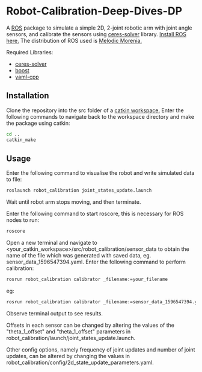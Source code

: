 # Robot-Calibration-Deep-Dives-DP


A [ROS](https://www.ros.org/) package to simulate a simple 2D, 2-joint robotic arm with joint angle sensors, and calibrate the sensors using [ceres-solver](http://ceres-solver.org/index.html) library. [Install ROS here.](http://wiki.ros.org/ROS/Installation) The distribution of ROS used is [Melodic Morenia.](http://wiki.ros.org/melodic)

Required Libraries:
 * [ceres-solver](http://ceres-solver.org/installation.html)
 * [boost](https://www.boost.org/)
 * [yaml-cpp](https://github.com/jbeder/yaml-cpp)

## Installation 

Clone the repository into the src folder of a [catkin workspace.](http://wiki.ros.org/catkin/Tutorials/create_a_workspace)
Enter the following commands to navigate back to the workspace directory and make the package using catkin:
```bash
cd ..
catkin_make
```

## Usage
Enter the following command to visualise the robot and write simulated data to file:
  ```bash 
  roslaunch robot_calibration joint_states_update.launch 
  ``` 

Wait until robot arm stops moving, and then terminate.

Enter the following command to start roscore, this is necessary for ROS nodes to run:
```bash
roscore
```

Open a new terminal and navigate to <your_catkin_workspace>/src/robot_calibration/sensor_data to obtain the name of the file which was generated with saved data, eg. sensor_data_1596547394.yaml. Enter the following command to perform calibration:
```bash
rosrun robot_calibration calibrator _filename:=your_filename
```
eg:
```bash
rosrun robot_calibration calibrator _filename:=sensor_data_1596547394.yaml
```
Observe terminal output to see results.

Offsets in each sensor can be changed by altering the values of the "theta_1_offset" and "theta_1_offset" parameters in robot_calibration/launch/joint_states_update.launch. 

Other config options, namely frequency of joint updates and number of joint updates, can be altered by changing the values in robot_calibration/config/2d_state_update_parameters.yaml.
